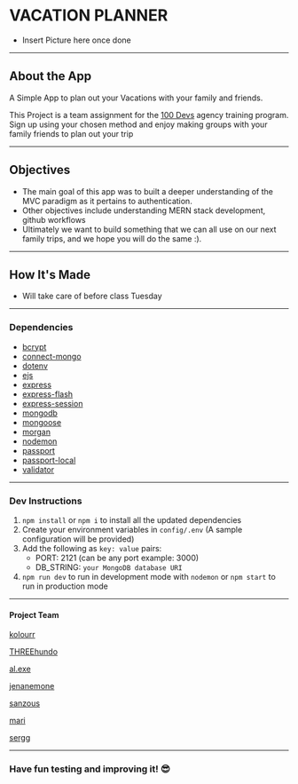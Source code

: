 # VACATION PLANNER
- Insert Picture here once done
---

## About the App

A Simple App to plan out your Vacations with your family and friends.

This Project is a team assignment for the [100 Devs](https://leonnoel.com/100devs/) agency training program.
Sign up using your chosen method and enjoy making groups with your family friends to plan out your trip

---

## Objectives

- The main goal of this app was to built a deeper understanding of the MVC paradigm as it pertains to authentication.
- Other objectives include understanding MERN stack development, github workflows
- Ultimately we want to build something that we can all use on our next family trips, and we hope you will do the same :).

---
## How It's Made
 - Will take care of before class Tuesday

---

### Dependencies

- [bcrypt](https://www.npmjs.com/package/bcrypt)
- [connect-mongo](https://www.npmjs.com/package/connect-mongo)
- [dotenv](https://www.npmjs.com/package/dotenv)
- [ejs](https://www.npmjs.com/package/ejs)
- [express](https://www.npmjs.com/package/express)
- [express-flash](https://www.npmjs.com/package/express-flash)
- [express-session](https://www.npmjs.com/package/express-session)
- [mongodb](https://www.npmjs.com/package/mongodb)
- [mongoose](https://www.npmjs.com/package/mongoose)
- [morgan](https://www.npmjs.com/package/morgan)
- [nodemon](https://www.npmjs.com/package/nodemon)
- [passport](https://www.npmjs.com/package/passport)
- [passport-local](https://www.npmjs.com/package/passport-local)
- [validator](https://www.npmjs.com/package/validator)

---
### Dev Instructions

1. ``npm install`` or `npm i` to install all the updated dependencies
2. Create your environment variables in `config/.env` (A sample configuration will be provided)
3. Add the following as `key: value` pairs:
      -  PORT: 2121 (can be any port example: 3000) 
      -  DB_STRING: `your MongoDB database URI` 
4. `npm run dev` to run in development mode with `nodemon` or `npm start` to run in production mode



--- 
#### Project Team
[kolourr](https://github.com/kolourr)

[THREEhundo](https://github.com/THREEhundo)

[al.exe](https://github.com/alEXE-tech)

[jenanemone](https://github.com/jenanemone)

[sanzous](https://github.com/sanzous)

[mari](https://github.com/Mariquisha)

[sergg](https://github.com/Srgiomndz)

---
### Have fun testing and improving it! 😎

